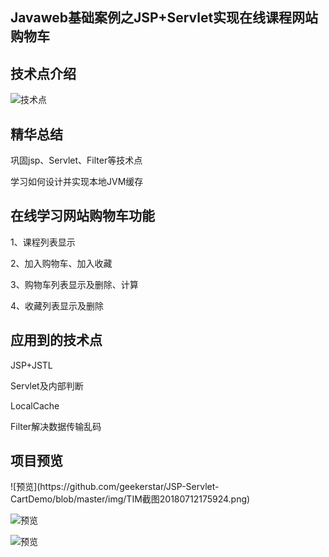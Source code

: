 ## Javaweb基础案例之JSP+Servlet实现在线课程网站购物车

<h2>技术点介绍</h2>

![技术点](https://github.com/geekerstar/JSP-Servlet-CartDemo/blob/master/img/2018071008583762.png)


<h2>精华总结</h2>
巩固jsp、Servlet、Filter等技术点

学习如何设计并实现本地JVM缓存

<h2>在线学习网站购物车功能</h2>
1、课程列表显示

2、加入购物车、加入收藏

3、购物车列表显示及删除、计算

4、收藏列表显示及删除

<h2>应用到的技术点</h2>
JSP+JSTL

Servlet及内部判断

LocalCache

Filter解决数据传输乱码


<h2>项目预览</h2>
![预览](https://github.com/geekerstar/JSP-Servlet-CartDemo/blob/master/img/TIM截图20180712175924.png)

![预览](https://github.com/geekerstar/JSP-Servlet-CartDemo/blob/master/img/TIM截图20180712175935.png)

![预览](https://github.com/geekerstar/JSP-Servlet-CartDemo/blob/master/img/TIM截图20180712175944.png)
